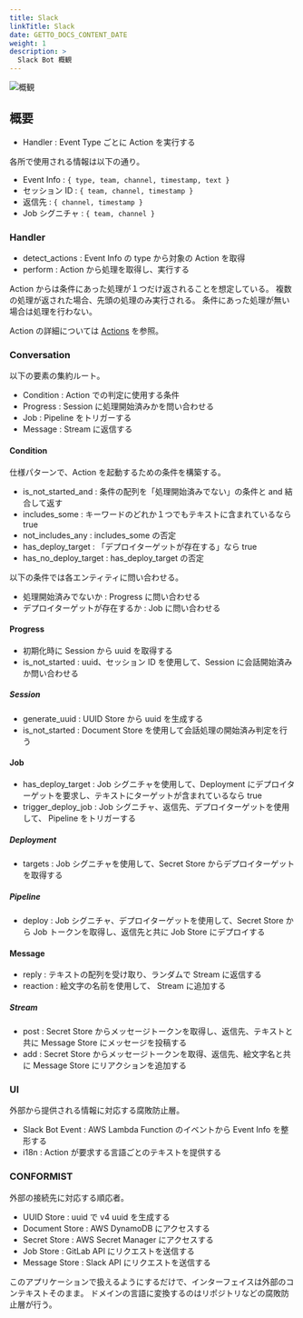 ```yaml
---
title: Slack
linkTitle: Slack
date: GETTO_DOCS_CONTENT_DATE
weight: 1
description: >
  Slack Bot 概観
---
```


![概観](abstract.png)


## 概要

- Handler : Event Type ごとに Action を実行する

各所で使用される情報は以下の通り。

- Event Info : `{ type, team, channel, timestamp, text }`
- セッション ID : `{ team, channel, timestamp }`
- 返信先 : `{ channel, timestamp }`
- Job シグニチャ : `{ team, channel }`


### Handler

- detect_actions : Event Info の type から対象の Action を取得
- perform : Action から処理を取得し、実行する

Action からは条件にあった処理が１つだけ返されることを想定している。
複数の処理が返された場合、先頭の処理のみ実行される。
条件にあった処理が無い場合は処理を行わない。

Action の詳細については [Actions](actions/) を参照。


### Conversation

以下の要素の集約ルート。

- Condition : Action での判定に使用する条件
- Progress : Session に処理開始済みかを問い合わせる
- Job : Pipeline をトリガーする
- Message : Stream に返信する


#### Condition

仕様パターンで、Action を起動するための条件を構築する。

- is_not_started_and : 条件の配列を「処理開始済みでない」の条件と and 結合して返す
- includes_some : キーワードのどれか１つでもテキストに含まれているなら true
- not_includes_any : includes_some の否定
- has_deploy_target : 「デプロイターゲットが存在する」なら true
- has_no_deploy_target : has_deploy_target の否定

以下の条件では各エンティティに問い合わせる。

- 処理開始済みでないか : Progress に問い合わせる
- デプロイターゲットが存在するか : Job に問い合わせる


#### Progress

- 初期化時に Session から uuid を取得する
- is_not_started : uuid、セッション ID を使用して、Session に会話開始済みか問い合わせる


##### Session

- generate_uuid : UUID Store から uuid を生成する
- is_not_started : Document Store を使用して会話処理の開始済み判定を行う


#### Job

- has_deploy_target : Job シグニチャを使用して、Deployment にデプロイターゲットを要求し、テキストにターゲットが含まれているなら true
- trigger_deploy_job : Job シグニチャ、返信先、デプロイターゲットを使用して、 Pipeline をトリガーする


##### Deployment

- targets : Job シグニチャを使用して、Secret Store からデプロイターゲットを取得する


##### Pipeline

- deploy : Job シグニチャ、デプロイターゲットを使用して、Secret Store から Job トークンを取得し、返信先と共に Job Store にデプロイする


#### Message

- reply : テキストの配列を受け取り、ランダムで Stream に返信する
- reaction : 絵文字の名前を使用して、 Stream に追加する


##### Stream

- post : Secret Store からメッセージトークンを取得し、返信先、テキストと共に Message Store にメッセージを投稿する
- add : Secret Store からメッセージトークンを取得、返信先、絵文字名と共に Message Store にリアクションを追加する


### UI

外部から提供される情報に対応する腐敗防止層。

- Slack Bot Event : AWS Lambda Function のイベントから Event Info を整形する
- i18n : Action が要求する言語ごとのテキストを提供する


### CONFORMIST

外部の接続先に対応する順応者。

- UUID Store : uuid で v4 uuid を生成する
- Document Store : AWS DynamoDB にアクセスする
- Secret Store : AWS Secret Manager にアクセスする
- Job Store : GitLab API にリクエストを送信する
- Message Store : Slack API にリクエストを送信する

このアプリケーションで扱えるようにするだけで、インターフェイスは外部のコンテキストそのまま。
ドメインの言語に変換するのはリポジトリなどの腐敗防止層が行う。
